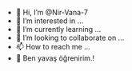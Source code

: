 - 👋 Hi, I’m @Nir-Vana-7
- 👀 I’m interested in ...
- 🌱 I’m currently learning ...
- 💞️ I’m looking to collaborate on ...
- 📫 How to reach me ...
- 🙂 Ben yavaş öğrenirim.!

<!---
Nir-Vana-7/Nir-Vana-7 is a ✨ special ✨ repository because its `README.md` (this file) appears on your GitHub profile.
You can click the Preview link to take a look at your changes.
--->
